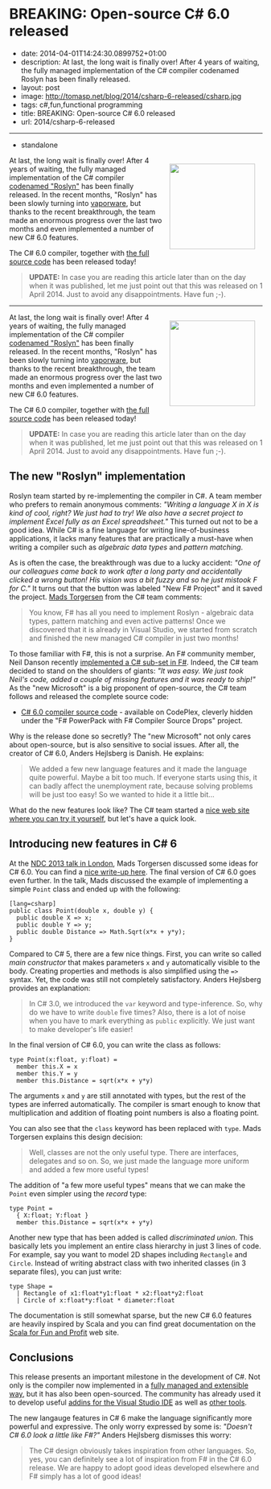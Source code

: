 BREAKING: Open-source C# 6.0 released
=====================================

 - date: 2014-04-01T14:24:30.0899752+01:00
 - description: At last, the long wait is finally over! After 4 years of waiting, the fully managed implementation of the C# compiler codenamed Roslyn has been finally released.
 - layout: post
 - image: http://tomasp.net/blog/2014/csharp-6-released/csharp.jpg
 - tags: c#,fun,functional programming
 - title: BREAKING: Open-source C# 6.0 released
 - url: 2014/csharp-6-released

--------------------------------------------------------------------------------
 - standalone

<img src="http://tomasp.net/blog/2014/csharp-6-released/csharp.jpg" style="width:170px;float:right;margin:15px" />

At last, the long wait is finally over! After 4 years of waiting, the fully managed implementation
of the C# compiler [codenamed "Roslyn"][roslyn] has been finally released. In the recent months, 
"Roslyn" has been slowly turning into [vaporware][vaporware], but thanks to the recent breakthrough,
the team made an enormous progress over the last two months and even implemented a number of new
C# 6.0 features.

The C# 6.0 compiler, together with [the full source code][source] has been released today!

> **UPDATE:** In case you are reading this article later than on the day when it was
> published, let me just point out that this was released on 1 April 2014. Just to 
> avoid any disappointments. Have fun ;-).

--------------------------------------------------------------------------------


<img src="http://tomasp.net/blog/2014/csharp-6-released/csharp.jpg" style="width:170px;float:right;margin:15px" />

At last, the long wait is finally over! After 4 years of waiting, the fully managed implementation
of the C# compiler [codenamed "Roslyn"][roslyn] has been finally released. In the recent months, 
"Roslyn" has been slowly turning into [vaporware][vaporware], but thanks to the recent breakthrough,
the team made an enormous progress over the last two months and even implemented a number of new
C# 6.0 features.

The C# 6.0 compiler, together with [the full source code][source] has been released today!

> **UPDATE:** In case you are reading this article later than on the day when it was
> published, let me just point out that this was released on 1 April 2014. Just to 
> avoid any disappointments. Have fun ;-).

The new "Roslyn" implementation
-------------------------------

Roslyn team started by re-implementing the compiler in C#. A team member
who prefers to remain anonymous comments: <em>"Writing a language X in X is kind of cool, right?
We just had to try! We also have a secret project to implement Excel fully as an Excel spreadsheet."</em> 
This turned out not to be a good idea. While C# is a fine language for
writing line-of-business applications, it lacks many features that are practically a must-have when
writing a compiler such as _algebraic data types_ and _pattern matching_.

As is often the case, the breakthrough was due to a lucky accident: <em>"One of our colleagues came
back to work after a long party and accidentally clicked a wrong button! His vision was a bit fuzzy
and so he just mistook F for C."</em> It turns out that the button was labeled "New F# Project" 
and it saved the project. [Mads Torgersen](http://blogs.msdn.com/b/madst/) from the C# team comments:

> You know, F# has all you need to implement Roslyn - algebraic data types, pattern matching and
> even active patterns! Once we discovered that it is already in Visual Studio, we started from 
> scratch and finished the new managed C# compiler in just two months! 

To those familiar with F#, this is not a surprise. An F# community member, Neil Danson recently
[implemented a C# sub-set in F#](http://neildanson.wordpress.com/2014/02/11/building-a-c-compiler-in-f/).
Indeed, the C# team decided to stand on the shoulders of giants: <em>"It was easy. We just took
Neil's code, added a couple of missing features and it was ready to ship!"</em>
As the "new Microsoft" is a big proponent of open-source, the C# team follows and released the complete
source code:

 * [C# 6.0 compiler source code](http://fsharppowerpack.codeplex.com/SourceControl/latest#compiler/3.1/Nov2013/src/) - 
   available on CodePlex, cleverly hidden under the "F# PowerPack with F# Compiler Source Drops" project.

Why is the release done so secretly? The "new Microsoft" not only cares about open-source, but
is also sensitive to social issues. After all, the creator of C# 6.0, Anders Hejlsberg is Danish. 
He explains:

> We added a few new language features and it made the language quite powerful. Maybe a bit too much.
> If everyone starts using this, it can badly affect the unemployment rate, because solving problems
> will be just too easy! So we wanted to hide it a little bit... 

What do the new features look like? The C# team started a [nice web site where you can try it 
yourself](http://www.tryfsharp.org/Learn), but let's have a quick look.

Introducing new features in C# 6
--------------------------------
   
At the [NDC 2013 talk in London](https://channel9.msdn.com/Forums/Coffeehouse/Mads-Torgersen--NDC-London--The-Future-of-C), 
Mads Torgersen discussed some ideas for C# 6.0. You can find a [nice write-up here](http://damieng.com/blog/2013/12/09/probable-c-6-0-features-illustrated).
The final version of C# 6.0 goes even further. In the talk, Mads discussed the example of implementing
a simple `Point` class and ended up with the following:

    [lang=csharp]
    public class Point(double x, double y) {
      public double X => x;
      public double Y => y;
      public double Distance => Math.Sqrt(x*x + y*y);
    }

Compared to C# 5, there are a few nice things. First, you can write so called _main constructor_
that makes parameters `x` and `y` automatically visible to the body. Creating properties and 
methods is also simplified using the `=>` syntax.  Yet, the code was still not completely 
satisfactory. Anders Hejlsberg provides an explanation:

> In C# 3.0, we introduced the `var` keyword and type-inference. So, why do we have
> to write `double` five times? Also, there is a lot of noise when you have to mark 
> everything as `public` explicitly. We just want to make developer's life easier!

In the final version of C# 6.0,  you can write the class as follows:

    type Point(x:float, y:float) =
      member this.X = x
      member this.Y = y
      member this.Distance = sqrt(x*x + y*y)

The arguments `x` and `y` are still annotated with types, but the rest of the types are
inferred automatically. The compiler is smart enough to know that multiplication and addition
of floating point numbers is also a floating point.

You can also see that the `class` keyword has been replaced with `type`. Mads Torgersen
explains this design decision:

> Well, classes are not the only useful type. There are interfaces, delegates and so on.
> So, we just made the language more uniform and added a few more useful types!

The addition of "a few more useful types" means that we can make the `Point` even simpler
using the _record_ type:

    type Point = 
      { X:float; Y:float }
      member this.Distance = sqrt(x*x + y*y)

Another new type that has been added is called _discriminated union_. This basically lets you
implement an entire class hierarchy in just 3 lines of code. For example, say you want to model
2D shapes including `Rectangle` and `Circle`. Instead of writing abstract class with two 
inherited classes (in 3 separate files), you can just write:

    type Shape = 
      | Rectangle of x1:float*y1:float * x2:float*y2:float
      | Circle of x:float*y:float * diameter:float

The documentation is still somewhat sparse, but the new C# 6.0 features are heavily inspired
by Scala and you can find great documentation on the [Scala for Fun and Profit](http://scalaforfunandprofit.com/posts/designing-with-types-intro/)
web site.

Conclusions
-----------

This release presents an important milestone in the development of C#. Not only is the compiler
now implemented in a [fully managed and extensible way](http://fsharp.github.io/FSharp.Compiler.Service/), 
but it has also been open-sourced. The community has already used it to develop useful [addins for the
Visual Studio IDE](http://fsprojects.github.io/VisualFSharpPowerTools/) as well as [other tools](http://tpetricek.github.io/FSharp.Formatting/).

The new langauge features in C# 6 make the language significantly more powerful and expressive.
The only worry expressed by some is: <em>"Doesn't C# 6.0 look a little like F#?"</em> Anders Hejlsberg
dismisses this worry:

> The C# design obviously takes inspiration from other languages. So, yes, you can definitely
> see a lot of inspiration from F# in the C# 6.0 release. We are happy to adopt good ideas 
> developed elsewhere and F# simply has a lot of good ideas!

 [roslyn]: http://en.wikipedia.org/wiki/Microsoft_Roslyn
 [vaporware]: http://en.wikipedia.org/wiki/Vaporware
 [source]: http://fsharppowerpack.codeplex.com/SourceControl/latest#compiler/3.1/Nov2013/src/
